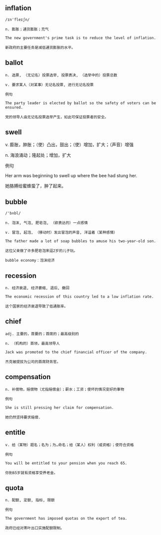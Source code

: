 ## inflation
```
/ɪn'fleɪʃn/

n. 膨胀；通货膨胀；充气

The new government's prime task is to reduce the level of inflation.

新政府的主要任务是减低通货膨胀的水平。
```
## ballot
```
n. 选票, （无记名）投票选举, 投票表决, （选举中的）投票总数

v. 要求某人（对某事）无记名投票, 进行无记名投票

例句

The party leader is elected by ballot so the safety of voters can be ensured.

党的领导人由无记名投票选举产生，如此可保证投票者的安全。
```
## swell
v. 膨胀，肿胀；（使）凸出，鼓出；（使）增加，扩大；（声音）增强

n. 海浪涌动；隆起处；增加，扩大

例句

Her arm was beginning to swell up where the bee had stung her.

她胳膊给蜜蜂蛰了，肿了起来。
## bubble
```
/'bʌbl/

n. 泡沫, 气泡, 肥皂泡, （欲表达的）一点感情

v. 冒泡, 起泡, （移动时）发出冒泡的声音, 洋溢着（某种感情）

The father made a lot of soap bubbles to amuse his two-year-old son.

这位父亲做了许多肥皂泡来逗2岁的儿子玩。

bubble economy：泡沫经济
```
## recession
```
n. 经济衰退, 经济萎缩, 退后, 撤回

The economic recession of this country led to a low inflation rate.

这个国家的经济衰退导致了低通胀率。
```

## chief
```
adj. 主要的，首要的；首席的；最高级别的

n. （机构的）首领，最高领导人

Jack was promoted to the chief financial officer of the company.

杰克被提拔为公司的首席财务官。
```
## compensation
```
n. 补偿物，赔偿物（尤指赔偿金）；薪水；工资；使坏的情况变好的事物

例句

She is still pressing her claim for compensation.

她仍然坚持要求赔偿.
```
## entitle
```
v. 给（某物）题名；名为；为…命名；给（某人）权利（或资格）；使符合资格

例句

You will be entitled to your pension when you reach 65.

你到65岁就有资格享受养老金。
```
## quota
```
n. 配额, 定额, 指标, 限额

例句

The government has imposed quotas on the export of tea.

政府已经对茶叶出口实施配额限制。
```